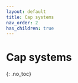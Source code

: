 ```yaml
---
layout: default
title: Cap systems
nav_order: 2
has_children: true
---
```

# Cap systems
{: .no_toc}
